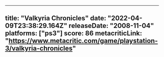 
---
title: "Valkyria Chronicles"
date: "2022-04-09T23:38:29.164Z"
releaseDate: "2008-11-04"
platforms: ["ps3"]
score: 86
metacriticLink: "https://www.metacritic.com/game/playstation-3/valkyria-chronicles"
---
